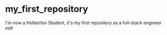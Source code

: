 # my_first_repository
I'm now a Holberton Student, it's my first repository as a full-stack engineer
*edit*
